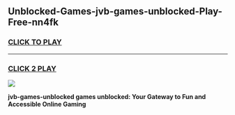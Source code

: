 
## Unblocked-Games-jvb-games-unblocked-Play-Free-nn4fk
<h3>
<a href="https://premium76.site?title=jvb-games-unblocked&ref=23A">CLICK TO PLAY</a></h3>
<hr>

<h3>
<a href="https://premium76.site?title=jvb-games-unblocked&ref=23A">CLICK 2 PLAY</a>
  
</h3>

<a href="https://premium76.site?title=jvb-games-unblocked&ref=23A"><img src="https://clearcache.store/games.png"></a>


**jvb-games-unblocked games unblocked: Your Gateway to Fun and Accessible Online Gaming**
